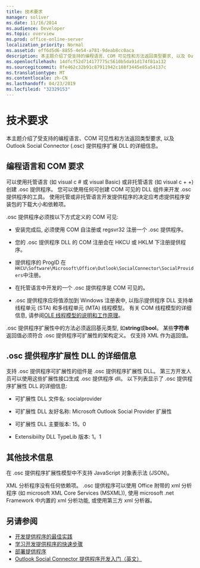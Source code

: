 ```yaml
---
title: 技术要求
manager: soliver
ms.date: 11/16/2014
ms.audience: Developer
ms.topic: overview
ms.prod: office-online-server
localization_priority: Normal
ms.assetid: eff6d5d6-8855-4e54-a781-9deab8cc0aca
description: 本主题介绍了受支持的编程语言、COM 可见性和方法返回类型要求, 以及 Outlook Social Connector (.osc) 提供程序扩展 DLL 的详细信息。
ms.openlocfilehash: 14dfcf52d714177775c5610b5da91d174f81a132
ms.sourcegitcommit: 8fe462c32b91c87911942c188f3445e85a54137c
ms.translationtype: MT
ms.contentlocale: zh-CN
ms.lasthandoff: 04/23/2019
ms.locfileid: "32329153"
---
```

# <a name="technical-requirements"></a>技术要求

本主题介绍了受支持的编程语言、COM 可见性和方法返回类型要求, 以及 Outlook Social Connector (.osc) 提供程序扩展 DLL 的详细信息。 
  
## <a name="programming-language-and-com-requirements"></a>编程语言和 COM 要求

可以使用托管语言 (如 visual c # 或 visual Basic) 或非托管语言 (如 visual c + +) 创建 .osc 提供程序。 您可以使用任何可创建 COM 可见的 DLL 组件来开发 .osc 提供程序的工具。 使用托管或非托管语言开发提供程序的决定应考虑提供程序安装包的下载大小和依赖项。
  
.osc 提供程序必须按以下方式定义的 COM 可见:
  
- 安装完成后, 必须使用 COM 自注册或 regsvr32 注册一个 .osc 提供程序。
    
- 您的 .osc 提供程序 DLL 的 COM 注册会在 HKCU 或 HKLM 下注册提供程序。 
    
- 提供程序的 ProgID 在`HKCU\Software\Microsoft\Office\Outlook\SocialConnector\SocialProviders`中注册。
    
- 在托管语言中开发的一个 .osc 提供程序是 COM 可见的。
    
- .osc 提供程序应将值添加到 Windows 注册表中, 以指示提供程序 DLL 支持单线程单元 (STA) 和多线程单元 (MTA) 线程模型。 有关 COM 线程模型的详细信息, 请参阅[OLE 线程模型的说明和工作原理](https://support.microsoft.com/kb/150777)。
    
.osc 提供程序扩展性中的方法必须返回基元类型, 如**string**或**bool**。 某些**字符串**返回值必须符合 .osc 提供程序可扩展性的架构定义。 仅支持 XML 作为返回值。 
  
## <a name="details-of-the-osc-provider-extensibility-dll"></a>.osc 提供程序扩展性 DLL 的详细信息

支持 .osc 提供程序可扩展性的组件是 .osc 提供程序扩展性 DLL。 第三方开发人员可以使用这些扩展性接口生成 .osc 提供程序 dll。 以下列表显示了 .osc 提供程序扩展性 DLL 的详细信息:
  
- 可扩展性 DLL 文件名: socialprovider
    
- 可扩展性 DLL 友好名称: Microsoft Outlook Social Provider 扩展性
    
- 可扩展性 DLL 主要版本: 15。0
    
- Extensibiilty DLL TypeLib 版本: 1。1
    
## <a name="miscellaneous-technical-information"></a>其他技术信息

在 .osc 提供程序扩展性模型中不支持 JavaScript 对象表示法 (JSON)。
  
XML 分析程序没有任何依赖项。 .osc 提供程序可以使用 Office 附带的 xml 分析程序 (如 microsoft XML Core Services (MSXML)), 使用 microsoft .net Framework 中内置的 xml 分析功能, 或使用第三方 xml 分析器。 
  
## <a name="see-also"></a>另请参阅

- [开发提供程序的最佳实践](best-practices-for-developing-a-provider.md)  
- [学习开发提供程序的快速步骤](quick-steps-for-learning-to-develop-a-provider.md)
- [部署提供程序](deploying-a-provider.md)  
- [Outlook Social Connector 提供程序开发入门（英文）](getting-started-with-developing-an-outlook-social-connector-provider.md)

